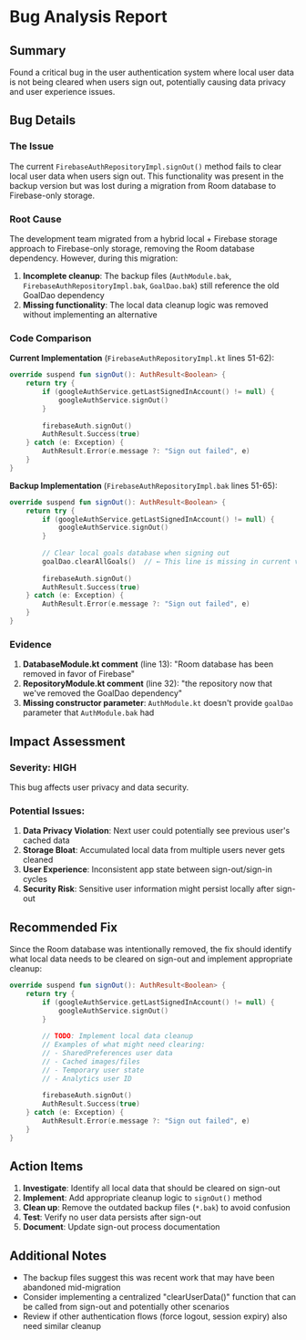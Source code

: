 # Bug Analysis Report

## Summary
Found a critical bug in the user authentication system where local user data is not being cleared when users sign out, potentially causing data privacy and user experience issues.

## Bug Details

### The Issue
The current `FirebaseAuthRepositoryImpl.signOut()` method fails to clear local user data when users sign out. This functionality was present in the backup version but was lost during a migration from Room database to Firebase-only storage.

### Root Cause
The development team migrated from a hybrid local + Firebase storage approach to Firebase-only storage, removing the Room database dependency. However, during this migration:

1. **Incomplete cleanup**: The backup files (`AuthModule.bak`, `FirebaseAuthRepositoryImpl.bak`, `GoalDao.bak`) still reference the old GoalDao dependency
2. **Missing functionality**: The local data cleanup logic was removed without implementing an alternative

### Code Comparison

**Current Implementation** (`FirebaseAuthRepositoryImpl.kt` lines 51-62):
```kotlin
override suspend fun signOut(): AuthResult<Boolean> {
    return try {
        if (googleAuthService.getLastSignedInAccount() != null) {
            googleAuthService.signOut()
        }
        
        firebaseAuth.signOut()
        AuthResult.Success(true)
    } catch (e: Exception) {
        AuthResult.Error(e.message ?: "Sign out failed", e)
    }
}
```

**Backup Implementation** (`FirebaseAuthRepositoryImpl.bak` lines 51-65):
```kotlin
override suspend fun signOut(): AuthResult<Boolean> {
    return try {
        if (googleAuthService.getLastSignedInAccount() != null) {
            googleAuthService.signOut()
        }
        
        // Clear local goals database when signing out
        goalDao.clearAllGoals()  // ← This line is missing in current version
        
        firebaseAuth.signOut()
        AuthResult.Success(true)
    } catch (e: Exception) {
        AuthResult.Error(e.message ?: "Sign out failed", e)
    }
}
```

### Evidence
1. **DatabaseModule.kt comment** (line 13): "Room database has been removed in favor of Firebase"
2. **RepositoryModule.kt comment** (line 32): "the repository now that we've removed the GoalDao dependency"
3. **Missing constructor parameter**: `AuthModule.kt` doesn't provide `goalDao` parameter that `AuthModule.bak` had

## Impact Assessment

### Severity: HIGH
This bug affects user privacy and data security.

### Potential Issues:
1. **Data Privacy Violation**: Next user could potentially see previous user's cached data
2. **Storage Bloat**: Accumulated local data from multiple users never gets cleaned
3. **User Experience**: Inconsistent app state between sign-out/sign-in cycles
4. **Security Risk**: Sensitive user information might persist locally after sign-out

## Recommended Fix

Since the Room database was intentionally removed, the fix should identify what local data needs to be cleared on sign-out and implement appropriate cleanup:

```kotlin
override suspend fun signOut(): AuthResult<Boolean> {
    return try {
        if (googleAuthService.getLastSignedInAccount() != null) {
            googleAuthService.signOut()
        }
        
        // TODO: Implement local data cleanup
        // Examples of what might need clearing:
        // - SharedPreferences user data
        // - Cached images/files
        // - Temporary user state
        // - Analytics user ID
        
        firebaseAuth.signOut()
        AuthResult.Success(true)
    } catch (e: Exception) {
        AuthResult.Error(e.message ?: "Sign out failed", e)
    }
}
```

## Action Items

1. **Investigate**: Identify all local data that should be cleared on sign-out
2. **Implement**: Add appropriate cleanup logic to `signOut()` method
3. **Clean up**: Remove the outdated backup files (`*.bak`) to avoid confusion
4. **Test**: Verify no user data persists after sign-out
5. **Document**: Update sign-out process documentation

## Additional Notes

- The backup files suggest this was recent work that may have been abandoned mid-migration
- Consider implementing a centralized "clearUserData()" function that can be called from sign-out and potentially other scenarios
- Review if other authentication flows (force logout, session expiry) also need similar cleanup